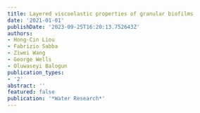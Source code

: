```yaml
---
title: Layered viscoelastic properties of granular biofilms
date: '2021-01-01'
publishDate: '2023-09-25T16:20:13.752643Z'
authors:
- Hong-Cin Liou
- Fabrizio Sabba
- Ziwei Wang
- George Wells
- Oluwaseyi Balogun
publication_types:
- '2'
abstract: ''
featured: false
publication: '*Water Research*'
---
```


